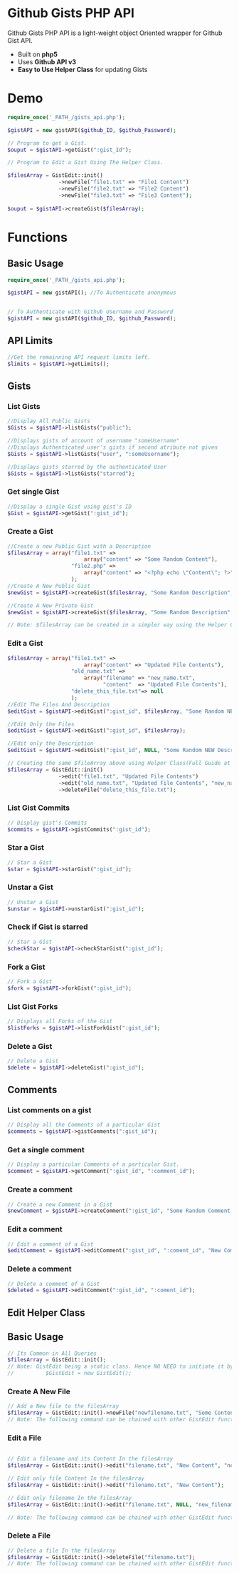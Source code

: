 Github Gists PHP API
=======

Github Gists PHP API is a light-weight object Oriented wrapper for Github Gist API.

  - Built on **php5**
  - Uses **Github API v3**
  - **Easy to Use Helper Class** for updating Gists



# Demo

```php
require_once('_PATH_/gists_api.php');

$gistAPI = new gistAPI($github_ID, $github_Password);
```
```php
// Program to get a Gist.
$ouput = $gistAPI->getGist(":gist_Id");
```
```php
// Program to Edit a Gist Using The Helper Class.

$filesArray = GistEdit::init()
                ->newFile("file1.txt" => "File1 Content")
                ->newFile("file2.txt" => "File2 Content")
                ->newFile("file3.txt" => "File3 Content");
                
$ouput = $gistAPI->createGist($filesArray);
```

# Functions

Basic Usage
------------

```php
require_once('_PATH_/gists_api.php');

$gistAPI = new gistAPI(); //To Authenticate anonymous


// To Authenticate with Github Username and Password
$gistAPI = new gistAPI($github_ID, $github_Password);

```

## API Limits
```php
//Get the remainning API request limits left.
$limits = $gistAPI->getLimits();

```

## Gists

### List Gists

```php
//Display All Public Gists
$Gists = $gistAPI->listGists("public");

//Displays gists of account of username "someUsername" 
//Displays Authenticated user's gists if second atribute not given
$Gists = $gistAPI->listGists("user", ":someUsername");

//Displays gists starred by the authenticated User
$Gists = $gistAPI->listGists("starred");
```

### Get single Gist
```php
//Display a single Gist using gist's ID
$Gist = $gistAPI->getGist(":gist_id");

```

### Create a Gist
```php
//Create a new Public Gist with a Description
$filesArray = array("file1.txt" => 
                        array("content" => "Some Random Content"),
                    "file2.php" =>
                        array("content" => "<?php echo \"Content\"; ?>"),
                    );
//Create A New Public Gist
$newGist = $gistAPI->createGist($filesArray, "Some Random Description", true);

//Create A New Private Gist
$newGist = $gistAPI->createGist($filesArray, "Some Random Description", false);

// Note: $filesArray can be created in a simpler way using the Helper Class (GistEdit) explained later.
```
### Edit a Gist
```php
$filesArray = array("file1.txt" => 
                        array("content" => "Updated File Contents"),
                    "old_name.txt" =>
                        array("filename" => "new_name.txt",
                              "content"  => "Updated File Contents"),
                    "delete_this_file.txt"=> null
                    );
//Edit The Files And Description
$editGist = $gistAPI->editGist(":gist_id", $filesArray, "Some Random NEW Description"); 

//Edit Only the Files
$editGist = $gistAPI->editGist(":gist_id", $filesArray);

//Edit only the Description
$editGist = $gistAPI->editGist(":gist_id", NULL, "Some Random NEW Description"); 
```
```php
// Creating the same $fileArray above using Helper Class(Full Guide at Bottom) :
$filesArray = GistEdit::init()
                ->edit("file1.txt", "Updated File Contents")
                ->edit("old_name.txt", "Updated File Contents", "new_name.txt")
                ->deleteFile("delete_this_file.txt");
```
### List Gist Commits
```php
// Display gist's Commits
$commits = $gistAPI->gistCommits(":gist_id");
```
### Star a Gist
```php
// Star a Gist
$star = $gistAPI->starGist(":gist_id");
```
### Unstar a Gist
```php
// Unstar a Gist
$unstar = $gistAPI->unstarGist(":gist_id");
```
### Check if Gist is starred
```php
// Star a Gist
$checkStar = $gistAPI->checkStarGist(":gist_id");
```
### Fork a Gist
```php
// Fork a Gist
$fork = $gistAPI->forkGist(":gist_id");
```
### List Gist Forks
```php
// Displays all Forks of the Gist
$listForks = $gistAPI->listForkGist(":gist_id");
```
### Delete a Gist
```php
// Delete a Gist
$delete = $gistAPI->deleteGist(":gist_id");
```
## Comments

### List comments on a gist
```php
// Display all the Comments of a particular Gist
$comments = $gistAPI->gistComments(":gist_id");
```
### Get a single comment
```php
// Display a particular Comments of a particular Gist.
$comment = $gistAPI->getComment(":gist_id", ":comment_id");
```
### Create a comment
```php
// Create a new Comment in a Gist
$newComment = $gistAPI->createComment(":gist_id", "Some Random Comment Data");
```
### Edit a comment
```php
// Edit a comment of a Gist
$editComment = $gistAPI->editComment(":gist_id", ":coment_id", "New Comment Data");
```

### Delete a comment
```php
// Delete a comment of a Gist
$deleted = $gistAPI->editComment(":gist_id", ":coment_id");
```

Edit Helper Class
-------
## Basic Usage
```php
// Its Common in All Queries
$filesArray = GistEdit::init();
// Note: GistEdit being a static class. Hence NO NEED to initiate it by 
//          $GistEdit = new GistEdit();
```

### Create A New File

```php
// Add a New file to the filesArray
$filesArray = GistEdit::init()->newFile("newfilename.txt", "Some Content");
// Note: The following command can be chained with other GistEdit functions.
```
### Edit a  File

```php

// Edit a filename and its Content In the filesArray
$filesArray = GistEdit::init()->edit("filename.txt", "New Content", "new_filename.txt");

// Edit only file Content In the filesArray
$filesArray = GistEdit::init()->edit("filename.txt", "New Content");

// Edit only filename In the filesArray
$filesArray = GistEdit::init()->edit("filename.txt", NULL, "new_filename.txt");

// Note: The following command can be chained with other GistEdit functions.
```

### Delete a File

```php
// Delete a file In the filesArray
$filesArray = GistEdit::init()->deleteFile("filename.txt");
// Note: The following command can be chained with other GistEdit functions.
```